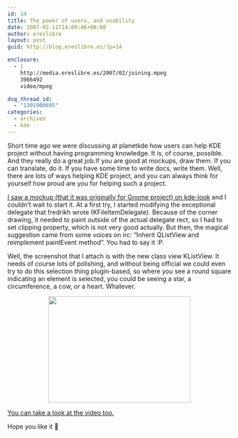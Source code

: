 ```yaml
---
id: 14
title: The power of users, and usability
date: 2007-02-11T14:09:46+00:00
author: ereslibre
layout: post
guid: http://blog.ereslibre.es/?p=14

enclosure:
  - |
    http://media.ereslibre.es/2007/02/joining.mpeg
    3966492
    video/mpeg

dsq_thread_id:
  - "1301900695"
categories:
  - archived
  - kde
---
```

Short time ago we were discussing at planetkde how users can help KDE project without having programming knowledge. It is, of course, possible. And they really do a great job.If you are good at mockups, draw them. If you can translate, do it. If you have some time to write docs, write them. Well, there are lots of ways helping KDE project, and you can always think for yourself how proud are you for helping such a project.

<a target="_blank" href="http://www.kde-look.org/content/show.php?content=52738">I saw a mockup (that it was originally for Gnome project) on kde-look</a> and I couldn&#8217;t wait to start it. At a first try, I started modifying the exceptional delegate that fredrikh wrote (KFileItemDelegate). Because of the corner drawing, it needed to paint outside of the actual delegate rect, so I had to set clipping property, which is not very good actually. But then, the magical suggestion came from some voices on irc: &#8220;Inherit QListView and reimplement paintEvent method&#8221;. You had to say it :P.

Well, the screenshot that I attach is with the new class view KListView. It needs of course lots of polishing, and without being official we could even try to do this selection thing plugin-based, so where you see a round square indicating an element is selected, you could be seeing a star, a circumference, a cow, or a heart. Whatever.

<p align="center">
  <a target="_blank" href="http://media.ereslibre.es/2007/02/screenshot.png"><img border="0" width="320" src="http://media.ereslibre.es/2007/02/screenshot.png" height="240" style="width: 320px; height: 240px" /></a>
</p>

<a target="_blank" href="http://media.ereslibre.es/2007/02/joining.mpeg">You can take a look at the video too.</a>

Hope you like it 🙂

